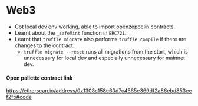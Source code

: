 # Web3
- Got local dev env working, able to import openzeppelin contracts.
- Learnt about the `_safeMint` function in `ERC721`.
- Learnt that `truffle migrate` also performs `truffle compile` if there are changes to the contract.
	- `truffle migrate --reset` runs all migrations from the start, which is unnecessary for local dev and especially unnecessary for mainnet dev.
	
	
#### Open pallette contract link
https://etherscan.io/address/0x1308c158e60d7c4565e369df2a86ebd853eef2fb#code